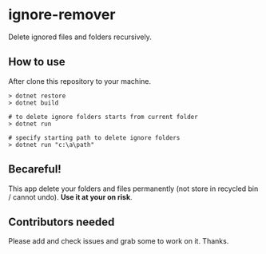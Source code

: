 # ignore-remover
Delete ignored files and folders recursively.

## How to use
After clone this repository to your machine.
```
> dotnet restore
> dotnet build

# to delete ignore folders starts from current folder
> dotnet run

# specify starting path to delete ignore folders
> dotnet run "c:\a\path" 
```

## Becareful!
This app delete your folders and files permanently (not store in recycled bin / cannot undo).
**Use it at your on risk**.

## Contributors needed
Please add and check issues and grab some to work on it. Thanks.
